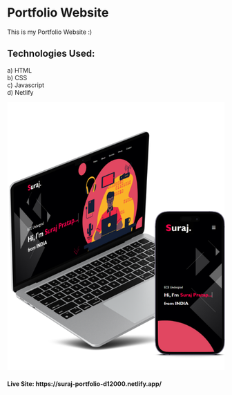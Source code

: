 # Portfolio Website
This is my Portfolio Website :)
 
## Technologies Used:

a) HTML <br>
b) CSS <br>
c) Javascript <br>
d) Netlify <br>


<p align="center">
  <img src="Portfolio/images/w3.png"/>
</p>

<h4> Live Site: https://suraj-portfolio-d12000.netlify.app/
